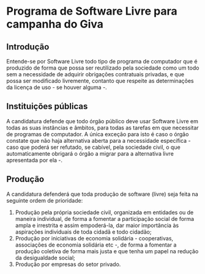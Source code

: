 # Programa de Software Livre para campanha do Giva

## Introdução
Entende-se por Software Livre todo tipo de programa de computador que é produzido de forma que possa ser reutilizado pela sociedade como um todo sem a necessidade de adquirir obrigações contratuais privadas, e que possa ser modificado livremente, contanto que respeite as determinações da licença de uso - se houver alguma -.

## Instituições públicas
A candidatura defende que todo órgão público deve usar Software Livre em todas as suas instâncias e âmbitos, para todas as tarefas em que necessitar de programas de computador. A única exceção para isto é caso o órgão constate que não haja alternativa aberta para a necessidade específica - caso que poderá ser refutado, se cabível, pela sociedade civil, o que automaticamente obrigará o órgão a migrar para a alternativa livre apresentada por ela -.

## Produção
A candidatura defenderá que toda produção de software (livre) seja feita na seguinte ordem de prioridade:

 1. Produção pela própria sociedade civil, organizada em entidades ou de maneira individual, de forma a fomentar a participação social de forma ampla e irrestrita e assim empoderá-la, dar maior importância às aspirações individuais de toda cidadã e todo cidadão;
 2. Produção por iniciativas de economia solidária - cooperativas, associações de economia solidária etc -, de forma a fomentar a produção coletiva de forma mais justa e que tenha um papel na redução da desigualdade social;
 3. Produção por empresas do setor privado.
